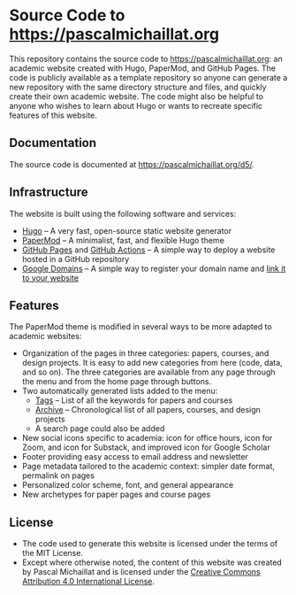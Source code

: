# Source Code to https://pascalmichaillat.org

This repository contains the source code to https://pascalmichaillat.org: an academic website created with Hugo, PaperMod, and GitHub Pages. The code is publicly available as a template repository so anyone can generate a new repository with the same directory structure and files, and quickly create their own academic website. The code might also be helpful to anyone who wishes to learn about Hugo or wants to recreate specific features of this website.

## Documentation

The source code is documented at https://pascalmichaillat.org/d5/.

## Infrastructure

The website is built using the following software and services:

+ [Hugo](https://gohugo.io) – A very fast, open-source static website generator 
+ [PaperMod](https://github.com/adityatelange/hugo-PaperMod) – A minimalist, fast, and flexible Hugo theme
+ [GitHub Pages](https://docs.github.com/en/pages/getting-started-with-github-pages/about-github-pages) and [GitHub Actions](https://gohugo.io/hosting-and-deployment/hosting-on-github/) – A simple way to deploy a website hosted in a GitHub repository
+ [Google Domains](https://domains.google) – A simple way to register your domain name and [link it to your website](https://docs.github.com/en/pages/configuring-a-custom-domain-for-your-github-pages-site/about-custom-domains-and-github-pages) 

## Features

The PaperMod theme is modified in several ways to be more adapted to academic websites:

+ Organization of the pages in three categories: papers, courses, and design projects. It is easy to add new categories from here (code, data, and so on). The three categories are available from any page through the menu and from the home page through buttons.
+ Two automatically generated lists added to the menu:
    * [Tags](https://pascalmichaillat.org/tags/) – List of all the keywords for papers and courses
    * [Archive](https://pascalmichaillat.org/archive/) – Chronological list of all papers, courses, and design projects
    * A search page could also be added
+ New social icons specific to academia: icon for office hours, icon for Zoom, and icon for Substack, and improved icon for Google Scholar
+ Footer providing easy access to email address and newsletter
+ Page metadata tailored to the academic context: simpler date format, permalink on pages
+ Personalized color scheme, font, and general appearance
+ New archetypes for paper pages and course pages

## License

+ The code used to generate this website is licensed under the terms of the MIT License.
+ Except where otherwise noted, the content of this website was created by Pascal Michaillat and is licensed under the [Creative Commons Attribution 4.0 International License](http://creativecommons.org/licenses/by/4.0/).
